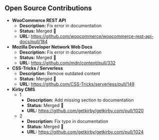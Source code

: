 ## Open Source Contributions

- **WooCommerce REST API**
  - **Description:** Fix error in documentation
  - **Status:** Merged 🎉
  - **URL:** https://github.com/woocommerce/woocommerce-rest-api-docs/pull/184
- **Mozilla Developer Network Web Docs**
  - **Description:** Fix error in documentation
  - **Status:** Merged 🎉
  - **URL:** https://github.com/mdn/content/pull/332
- **CSS-Tricks / Serverless**
  - **Description:** Remove outdated content
  - **Status:** Merged 🎉
  - **URL:** https://github.com/CSS-Tricks/serverless/pull/149
- **Kirby CMS**
  - 1
    - **Description:** Add missing section to documentation
    - **Status:** Merged 🎉
    - **URL:** https://github.com/getkirby/getkirby.com/pull/1020
  - 2
    - **Description:** Fix typo in documentation
    - **Status:** Merged 🎉
    - **URL:** https://github.com/getkirby/getkirby.com/pull/1024
